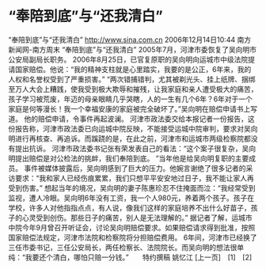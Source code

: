 # “奉陪到底”与“还我清白”

“奉陪到底”与“还我清白”
http://www.sina.com.cn 2006年12月14日10:44 南方新闻网-南方周末
“奉陪到底”与“还我清白”
2005年7月，河津市委恢复了吴向明市公安局副局长职务。
2006年8月25日，已官复原职的吴向明向运城市中级法院提请国家赔偿。他说：“我的精神支柱就是心里踏实，我要的是公正，6年来，我的人权和名誉权受到了严重损害。”
“两次错捕错判，尤其被剃光头、挂上纸牌、捆绑至万人大会上糟践，使我受到极大欺辱和摧残，让我家庭和亲人遭受极大的痛苦，孩子学习被荒废，年迈的母亲眼睛几乎哭瞎，人的一生有几个6年？6年对于一个家庭是何等漫长！我一个幸福安康的家庭被完全破坏了。”吴向明在赔偿申请书上写道。
他的赔偿申请，令事件再起波澜。
河津市政法委交给本报记者一份报告，这份报告称，河津市政法委已向运城中院反映，不能接受运城中院审判，要求对吴向明进行再核查、再追诉。而蹊跷的是，在此之前，河津市和运城市两级检察院都没有提出抗诉。
河津市政法委书记张有荣发表自己的看法：“这个案子很复杂，吴向明提出赔偿是对公检法的挑衅，我们奉陪到底。 ”当年他是给吴向明复职的主要成员。
事件被媒体披露后，吴向明感到了巨大的压力。他婉言谢绝了很多记者的采访要求：“我和家人已经伤痕累累，我们只想平平安安地过日子，我不能让家人再受到伤害。”
想起当年的境况，吴向明的妻子陈惠珍忍不住掩面而泣：“我经常受到监视，遭人冷眼。吴向明6年没有工资，我一个人980元，养着两个孩子。孩子在学校，许多人对他指指点点，有人说，像我们这样的家庭培养不出什么好苗子，孩子的心灵受到创伤。那些日子的痛苦，别人是无法理解的。”
据记者了解，运城市中院今年9月曾召开听证会，讨论吴向明赔偿要求。如果赔偿请求得到批准，按照国家赔偿法规定，河津市法院和检察院将分担赔偿费用。
6年间，河津市已经换了三任市委书记，三任公安局长，两任检察长、法院院长。而吴向明的想法很单纯：“我要还个清白，哪怕只赔一分钱。”　　特约撰稿 姚忆江
[上一页]　[1]　[2]


